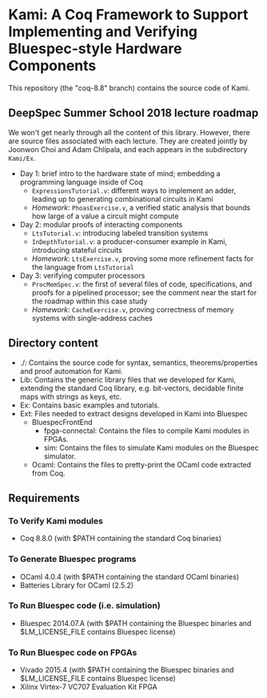 Kami: A Coq Framework to Support Implementing and Verifying Bluespec-style Hardware Components
==============================================================================================

This repository (the "coq-8.8" branch) contains the source code of Kami.

DeepSpec Summer School 2018 lecture roadmap
-------------------------------------------

We won't get nearly through all the content of this library.
However, there are source files associated with each lecture.
They are created jointly by Joonwon Choi and Adam Chlipala, and each appears in the subdirectory `Kami/Ex`.

- Day 1: brief intro to the hardware state of mind; embedding a programming language inside of Coq
  + `ExpressionsTutorial.v`: different ways to implement an adder, leading up to generating combinational circuits in Kami
  + *Homework*: `PhoasExercise.v`, a verified static analysis that bounds how large of a value a circuit might compute
- Day 2: modular proofs of interacting components
  + `LtsTutorial.v`: introducing labeled transition systems
  + `InDepthTutorial.v`: a producer-consumer example in Kami, introducing stateful circuits
  + *Homework*: `LtsExercise.v`, proving some more refinement facts for the language from `LtsTutorial`
- Day 3: verifying computer processors
  + `ProcMemSpec.v`: the first of several files of code, specifications, and proofs for a pipelined processor; see the comment near the start for the roadmap within this case study
  + *Homework*: `CacheExercise.v`, proving correctness of memory systems with single-address caches

Directory content
-----------------

- ./: Contains the source code for syntax, semantics, theorems/properties and
  proof automation for Kami.
- Lib: Contains the generic library files that we developed for Kami, extending
  the standard Coq library, e.g. bit-vectors, decidable finite maps with strings
  as keys, etc.
- Ex: Contains basic examples and tutorials.
- Ext: Files needed to extract designs developed in Kami into Bluespec
  + BluespecFrontEnd
    * fpga-connectal: Contains the files to compile Kami modules in FPGAs.
    * sim: Contains the files to simulate Kami modules on the Bluespec simulator.
  + Ocaml: Contains the files to pretty-print the OCaml code extracted from Coq.

Requirements
------------

### To Verify Kami modules
- Coq 8.8.0 (with $PATH containing the standard Coq binaries)

### To Generate Bluespec programs
- OCaml 4.0.4 (with $PATH containing the standard OCaml binaries)
- Batteries Library for OCaml (2.5.2)

### To Run Bluespec code (i.e. simulation)
- Bluespec 2014.07.A (with $PATH containing the Bluespec binaries and
  $LM\_LICENSE\_FILE contains Bluespec license)

### To Run Bluespec code on FPGAs
- Vivado 2015.4 (with $PATH containing the Bluespec binaries and
  $LM\_LICENSE\_FILE contains Bluespec license)
- Xilinx Virtex-7 VC707 Evaluation Kit FPGA


